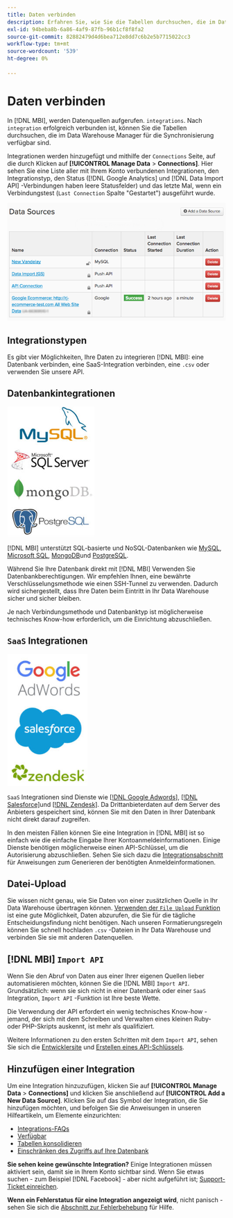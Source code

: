 ```yaml
---
title: Daten verbinden
description: Erfahren Sie, wie Sie die Tabellen durchsuchen, die im Data Warehouse Manager für die Synchronisierung verfügbar sind.
exl-id: 94beba8b-6a86-4af9-87fb-96b1cf8f8fa2
source-git-commit: 82882479d4d6bea712e8dd7c6b2e5b7715022cc3
workflow-type: tm+mt
source-wordcount: '539'
ht-degree: 0%

---
```


# Daten verbinden

In [!DNL MBI], werden Datenquellen aufgerufen. `integrations`. Nach `integration` erfolgreich verbunden ist, können Sie die Tabellen durchsuchen, die im Data Warehouse Manager für die Synchronisierung verfügbar sind.

Integrationen werden hinzugefügt und mithilfe der `Connections` Seite, auf die durch Klicken auf **[!UICONTROL Manage Data** > **Connections]**. Hier sehen Sie eine Liste aller mit Ihrem Konto verbundenen Integrationen, den Integrationstyp, den Status ([!DNL Google Analytics] und [!DNL Data Import API] -Verbindungen haben leere Statusfelder) und das letzte Mal, wenn ein Verbindungstest (`Last Connection` Spalte &quot;Gestartet&quot;) ausgeführt wurde.

![data\_sources\_table.png](../../../assets/Data_Sources_Table.png)

## Integrationstypen

Es gibt vier Möglichkeiten, Ihre Daten zu integrieren [!DNL MBI]: eine Datenbank verbinden, eine SaaS-Integration verbinden, eine `.csv` oder verwenden Sie unsere API.

## Datenbankintegrationen

![Database\_icons.jpg](../../../assets/Database_icons.jpg)

[!DNL MBI] unterstützt SQL-basierte und NoSQL-Datenbanken wie [MySQL](../../importing-data/integrations/mysql-via-ssh-tunnel.md), [Microsoft SQL](../integrations/microsoft-sql-server.md), [MongoDB](../integrations/mongodb-via-ssh-tunnel.md)und [PostgreSQL](../integrations/postgresql.md).

Während Sie Ihre Datenbank direkt mit [!DNL MBI] Verwenden Sie Datenbankberechtigungen. Wir empfehlen Ihnen, eine bewährte Verschlüsselungsmethode wie einen SSH-Tunnel zu verwenden. Dadurch wird sichergestellt, dass Ihre Daten beim Eintritt in Ihr Data Warehouse sicher und sicher bleiben.

Je nach Verbindungsmethode und Datenbanktyp ist möglicherweise technisches Know-how erforderlich, um die Einrichtung abzuschließen.

## `SaaS` Integrationen

![](../../../assets/SaaS_icons.jpg)

`SaaS` Integrationen sind Dienste wie [[!DNL Google Adwords]](../integrations/google-adwords.md), [[!DNL Salesforce]](../integrations/salesforce.md)und [[!DNL Zendesk]](../integrations/zendesk.md). Da Drittanbieterdaten auf dem Server des Anbieters gespeichert sind, können Sie mit den Daten in Ihrer Datenbank nicht direkt darauf zugreifen.

In den meisten Fällen können Sie eine Integration in [!DNL MBI] ist so einfach wie die einfache Eingabe Ihrer Kontoanmeldeinformationen. Einige Dienste benötigen möglicherweise einen API-Schlüssel, um die Autorisierung abzuschließen. Sehen Sie sich dazu die [Integrationsabschnitt](../integrations/integrations.md) für Anweisungen zum Generieren der benötigten Anmeldeinformationen.

## Datei-Upload

Sie wissen nicht genau, wie Sie Daten von einer zusätzlichen Quelle in Ihr Data Warehouse übertragen können. [Verwenden der `File Upload` Funktion](../connecting-data/using-file-uploader.md) ist eine gute Möglichkeit, Daten abzurufen, die Sie für die tägliche Entscheidungsfindung nicht benötigen. Nach unseren Formatierungsregeln können Sie schnell hochladen `.csv` -Dateien in Ihr Data Warehouse und verbinden Sie sie mit anderen Datenquellen.

## [!DNL MBI] `Import API`

Wenn Sie den Abruf von Daten aus einer Ihrer eigenen Quellen lieber automatisieren möchten, können Sie die [!DNL MBI] `Import API`. Grundsätzlich: wenn sie sich nicht in einer Datenbank oder einer `SaaS` Integration, `Import API` -Funktion ist Ihre beste Wette.

Die Verwendung der API erfordert ein wenig technisches Know-how - jemand, der sich mit dem Schreiben und Verwalten eines kleinen Ruby- oder PHP-Skripts auskennt, ist mehr als qualifiziert.

Weitere Informationen zu den ersten Schritten mit dem `Import API`, sehen Sie sich die [Entwicklersite](https://developer.adobe.com/commerce/services/reporting/) und [Erstellen eines API-Schlüssels](https://developer.adobe.com/commerce/services/reporting/import-api/).

## Hinzufügen einer Integration

Um eine Integration hinzuzufügen, klicken Sie auf **[!UICONTROL Manage Data** > **Connections]** und klicken Sie anschließend auf **[!UICONTROL Add a New Data Source]**. Klicken Sie auf das Symbol der Integration, die Sie hinzufügen möchten, und befolgen Sie die Anweisungen in unseren Hilfeartikeln, um Elemente einzurichten:

* [Integrations-FAQs](https://support.magento.com/hc/en-us/sections/360003161871-Integration-FAQ)
* [Verfügbar ](../integrations/integrations.md)
* [Tabellen konsolidieren](../../../best-practices/consolidating-your-tables.md)
* [Einschränken des Zugriffs auf Ihre Datenbank](../../../administrator/account-management/restrict-db-access.md)

**Sie sehen keine gewünschte Integration?** Einige Integrationen müssen aktiviert sein, damit sie in Ihrem Konto sichtbar sind. Wenn Sie etwas suchen - zum Beispiel [!DNL Facebook] - aber nicht aufgeführt ist; [Support-Ticket einreichen](../../../guide-overview.md).

**Wenn ein Fehlerstatus für eine Integration angezeigt wird**, nicht panisch - sehen Sie sich die [Abschnitt zur Fehlerbehebung](https://support.magento.com/hc/en-us/sections/360003078151) für Hilfe.
